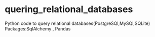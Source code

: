 # quering_relational_databases
Python code to query relational databases(PostgreSQl,MySQl,SQLite)
Packages:SqlAlchemy , Pandas 
